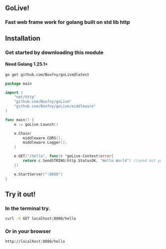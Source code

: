 ## GoLive!
### Fast web frame work for golang built on std lib http

## Installation 
### Get started by downloading this module
#### Need Golang 1.25.1+
```bash
go get github.com/Boofny/goLive@latest
```

```go
package main

import (
	"net/http"
	"github.com/Boofny/goLive"
	"github.com/Boofny/goLive/middleware"
)

func main() {
	e := goLive.Launch()

	e.Chain(
        middleware.CORS(),
        middleware.Logger(),
	)

	e.GET("/hello", func(c *goLive.Context)error{
		return c.SendSTRING(http.StatusOK, "Hello World") //send out your data
	})

	e.StartServer(":8080")
}
```

## Try it out!
### In the terminal try.
```bash
curl -X GET localhost:8080/hello
```
### Or in your browser 
```bash
http://localhost:8080/hello
```
